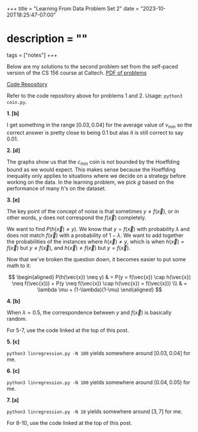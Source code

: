+++
title = "Learning From Data Problem Set 2"
date = "2023-10-20T18:25:47-07:00"
# description = ""

tags = ["notes"]
+++


Below are my solutions to the second problem set from the self-paced version of the CS 156 course at Caltech. [PDF of problems](https://https://work.caltech.edu/homework/hw2.pdf)

[Code Repository](https://github.com/lienzhuzhu/lfd)


Refer to the code repository above for problems 1 and 2. Usage: `python3 coin.py`.

**1. [b]**

I get something in the range $[0.03, 0.04]$ for the average value of $\nu_{min}$ so the correct answer is pretty close to being 0.1 but alas it is still correct to say 0.01.


**2. [d]**

The graphs show us that the $c_{min}$ coin is not bounded by the Hoeffding bound as we would expect. This makes sense because the Hoeffding inequality only applies to situations where we decide on a strategy before working on the data. In the learning problem, we pick $g$ based on the performance of many $h$'s on the dataset.


**3. [e]**

The key point of the concept of noise is that sometimes $y \neq f(\vec{x})$, or in other words, $y$ does not correspond the $f(\vec{x})$ completely. 

We want to find $P(h(\vec{x}) \neq y)$. We know that $y = f(\vec{x})$ with probability $\lambda$ and does not match $f(\vec{x})$ with a probability of $1-\lambda$. We want to add together the probabilities of the instances where $h(\vec{x}) \neq y$, which is when $h(\vec{x}) = f(\vec{x})$ but $y \neq f(\vec{x})$, and $h(\vec{x}) \neq f(\vec{x})$ but $y = f(\vec{x})$.

Now that we've broken the question down, it becomes easier to put some math to it:

$$
\begin{aligned}
P(h(\vec{x}) \neq y)    & = P(y = f(\vec{x}) \cap h(\vec{x}) \neq f(\vec{x})) + P(y \neq f(\vec{x}) \cap h(\vec{x}) = f(\vec{x})) \\\
                        & = \lambda \mu + (1-\lambda)(1-\mu)
\end{aligned}
$$


**4. [b]**

When $\lambda = 0.5$, the correspondence between $y$ and $f(\vec{x})$ is basically random.



For 5-7, use the code linked at the top of this post.

**5. [c]**

`python3 linregression.py -N 100` yields somewhere around $[0.03, 0.04]$ for me.

**6. [c]**

`python3 linregression.py -N 100` yields somewhere around $[0.04, 0.05)$ for me.

**7. [a]**

`python3 linregression.py -N 10` yields somewhere around $[3, 7]$ for me.


For 8-10, use the code linked at the top of this post.
